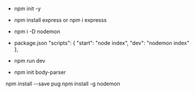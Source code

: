 -  npm init -y 
- npm install express or  npm i expresss

- npm i -D nodemon
- package.json
 "scripts": {
    "start": "node index",
    "dev": "nodemon index"
  },

- npm run dev
- npm init body-parser 

npm install --save pug
npm install -g nodemon